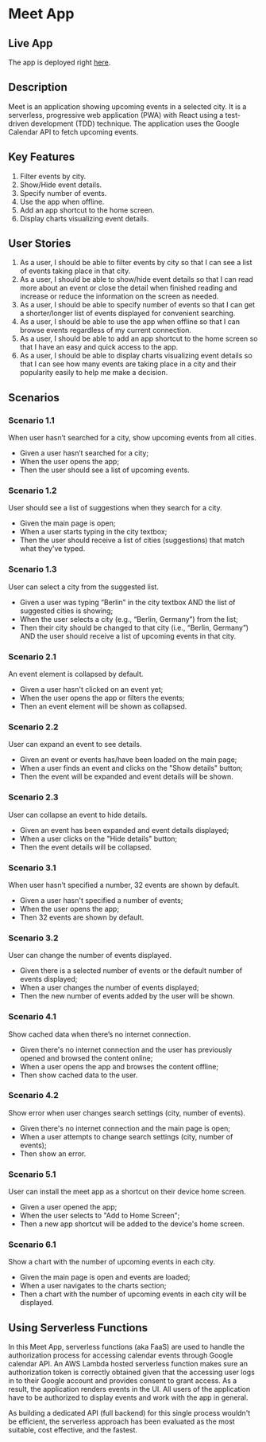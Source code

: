 # Meet App
## Live App
The app is deployed right [here](https://vdevhub.github.io/meet/).

## Description
Meet is an application showing upcoming events in a selected city. It is a serverless, progressive web application (PWA) with React using a test-driven development (TDD) technique. The application uses the Google Calendar API to fetch upcoming events.

## Key Features
1. Filter events by city.
2. Show/Hide event details.
3. Specify number of events.
4. Use the app when offline.
5. Add an app shortcut to the home screen.
6. Display charts visualizing event details.

## User Stories
1. As a user, I should be able to filter events by city so that I can see a list of events taking place in that city.
2. As a user, I should be able to show/hide event details so that I can read more about an event or close the detail when finished reading and increase or reduce the information on the screen as needed.
3. As a user, I should be able to specify number of events so that I can get a shorter/longer list of events displayed for convenient searching.
4. As a user, I should be able to use the app when offline so that I can browse events regardless of my current connection.
5. As a user, I should be able to add an app shortcut to the home screen so that I have an easy and quick access to the app.
6. As a user, I should be able to display charts visualizing event details so that I can see how many events are taking place in a city and their popularity easily to help me make a decision.

## Scenarios
### Scenario 1.1
When user hasn’t searched for a city, show upcoming events from all cities.
- Given a user hasn’t searched for a city;
- When the user opens the app;
- Then the user should see a list of upcoming events.

### Scenario 1.2
User should see a list of suggestions when they search for a city.
- Given the main page is open;
- When a user starts typing in the city textbox;
- Then the user should receive a list of cities (suggestions) that match what they've typed.

### Scenario 1.3
User can select a city from the suggested list.
- Given a user was typing “Berlin” in the city textbox AND the list of suggested cities is showing;
- When the user selects a city (e.g., “Berlin, Germany”) from the list;
- Then their city should be changed to that city (i.e., “Berlin, Germany”) AND the user should receive a list of upcoming events in that city.

### Scenario 2.1
An event element is collapsed by default.
- Given a user hasn't clicked on an event yet;
- When the user opens the app or filters the events;
- Then an event element will be shown as collapsed.

### Scenario 2.2
User can expand an event to see details.
- Given an event or events has/have been loaded on the main page;
- When a user finds an event and clicks on the "Show details" button;
- Then the event will be expanded and event details will be shown.

### Scenario 2.3
User can collapse an event to hide details.
- Given an event has been expanded and event details displayed;
- When a user clicks on the "Hide details" button;
- Then the event details will be collapsed.

### Scenario 3.1
When user hasn’t specified a number, 32 events are shown by default.
- Given a user hasn't specified a number of events;
- When the user opens the app;
- Then 32 events are shown by default.

### Scenario 3.2
User can change the number of events displayed.
- Given there is a selected number of events or the default number of events displayed;
- When a user changes the number of events displayed;
- Then the new number of events added by the user will be shown.

### Scenario 4.1
Show cached data when there’s no internet connection.
- Given there's no internet connection and the user has previously opened and browsed the content online;
- When a user opens the app and browses the content offline;
- Then show cached data to the user.

### Scenario 4.2
Show error when user changes search settings (city, number of events).
- Given there's no internet connection and the main page is open;
- When a user attempts to change search settings (city, number of events);
- Then show an error.

### Scenario 5.1
User can install the meet app as a shortcut on their device home screen.
- Given a user opened the app;
- When the user selects to "Add to Home Screen";
- Then a new app shortcut will be added to the device's home screen.

### Scenario 6.1
Show a chart with the number of upcoming events in each city.
- Given the main page is open and events are loaded;
- When a user navigates to the charts section;
- Then a chart with the number of upcoming events in each city will be displayed.

## Using Serverless Functions
In this Meet App, serverless functions (aka FaaS) are used to handle the authorization process for accessing calendar events through Google calendar API. An AWS Lambda hosted serverless function makes sure an authorization token is correctly obtained given that the accessing user logs in to their Google account and provides consent to grant access. As a result, the application renders events in the UI. All users of the application have to be authorized to display events and work with the app in general. 

As building a dedicated API (full backend) for this single process wouldn't be efficient, the serverless approach has been evaluated as the most suitable, cost effective, and the fastest. 
